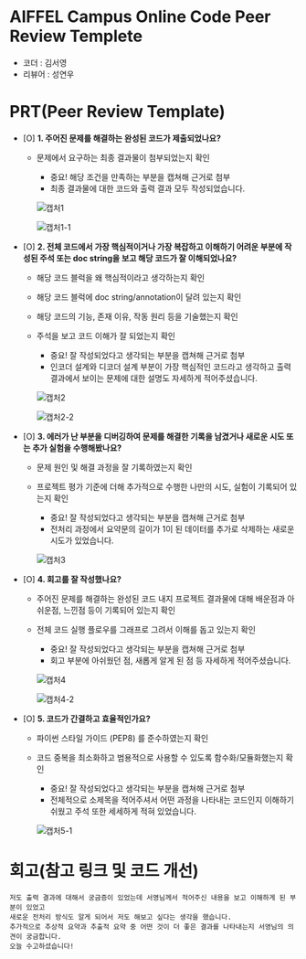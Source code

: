 # AIFFEL Campus Online Code Peer Review Templete
- 코더 : 김서영
- 리뷰어 : 성연우


# PRT(Peer Review Template)
- [O]  **1. 주어진 문제를 해결하는 완성된 코드가 제출되었나요?**
    - 문제에서 요구하는 최종 결과물이 첨부되었는지 확인
        - 중요! 해당 조건을 만족하는 부분을 캡쳐해 근거로 첨부
        - 최종 결과물에 대한 코드와 출력 결과 모두 작성되었습니다.
      
        ![캡처1](https://github.com/user-attachments/assets/9b32a3bd-cf2f-41c2-84de-bdee9f976a53)

        ![캡처1-1](https://github.com/user-attachments/assets/55b81ee1-68ed-4c4e-9790-dded29470d18)


        
        
    
- [O]  **2. 전체 코드에서 가장 핵심적이거나 가장 복잡하고 이해하기 어려운 부분에 작성된 
주석 또는 doc string을 보고 해당 코드가 잘 이해되었나요?**
    - 해당 코드 블럭을 왜 핵심적이라고 생각하는지 확인
    - 해당 코드 블럭에 doc string/annotation이 달려 있는지 확인
    - 해당 코드의 기능, 존재 이유, 작동 원리 등을 기술했는지 확인
    - 주석을 보고 코드 이해가 잘 되었는지 확인
        - 중요! 잘 작성되었다고 생각되는 부분을 캡쳐해 근거로 첨부
        - 인코더 설계와 디코더 설계 부분이 가장 핵심적인 코드라고 생각하고 출력 결과에서 보이는 문제에 대한 설명도 자세하게 적어주셨습니다.

        ![캡처2](https://github.com/user-attachments/assets/af4bdb65-0a37-4cb4-b747-f7d57e1f537c)

        ![캡처2-2](https://github.com/user-attachments/assets/84ab378a-ff52-4c82-8969-8d0374b5ea6b)


        
- [O]  **3. 에러가 난 부분을 디버깅하여 문제를 해결한 기록을 남겼거나
새로운 시도 또는 추가 실험을 수행해봤나요?**
    - 문제 원인 및 해결 과정을 잘 기록하였는지 확인
    - 프로젝트 평가 기준에 더해 추가적으로 수행한 나만의 시도, 
    실험이 기록되어 있는지 확인
        - 중요! 잘 작성되었다고 생각되는 부분을 캡쳐해 근거로 첨부
        - 전처리 과정에서 요약문의 길이가 1이 된 데이터를 추가로 삭제하는 새로운 시도가 있었습니다.
     
        ![캡처3](https://github.com/user-attachments/assets/b19c58ab-046c-461b-96d2-5dd4cc9bd95e)

        
- [O]  **4. 회고를 잘 작성했나요?**
    - 주어진 문제를 해결하는 완성된 코드 내지 프로젝트 결과물에 대해
    배운점과 아쉬운점, 느낀점 등이 기록되어 있는지 확인
    - 전체 코드 실행 플로우를 그래프로 그려서 이해를 돕고 있는지 확인
        - 중요! 잘 작성되었다고 생각되는 부분을 캡쳐해 근거로 첨부
        - 회고 부분에 아쉬웠던 점, 새롭게 알게 된 점 등 자세하게 적어주셨습니다.

        ![캡처4](https://github.com/user-attachments/assets/5f09ce69-4f7f-46bb-a3e5-21eb9f382757)

        ![캡처4-2](https://github.com/user-attachments/assets/b6eb4fdf-4ce2-4083-9427-3d26fc65d2c0)


        
- [O]  **5. 코드가 간결하고 효율적인가요?**
    - 파이썬 스타일 가이드 (PEP8) 를 준수하였는지 확인
    - 코드 중복을 최소화하고 범용적으로 사용할 수 있도록 함수화/모듈화했는지 확인
        - 중요! 잘 작성되었다고 생각되는 부분을 캡쳐해 근거로 첨부
        - 전체적으로 소제목을 적어주셔서 어떤 과정을 나타내는 코드인지 이해하기 쉬웠고 주석 또한 세세하게 적혀 있었습니다.
     
        ![캡처5-1](https://github.com/user-attachments/assets/2e64b070-0df8-4c85-ac14-2edaf13a18c6)



# 회고(참고 링크 및 코드 개선)
```
저도 출력 결과에 대해서 궁금증이 있었는데 서영님께서 적어주신 내용을 보고 이해하게 된 부분이 있었고
새로운 전처리 방식도 알게 되어서 저도 해보고 싶다는 생각을 했습니다. 
추가적으로 추상적 요약과 추출적 요약 중 어떤 것이 더 좋은 결과를 나타내는지 서영님의 의견이 궁금합니다.
오늘 수고하셨습니다!
```
